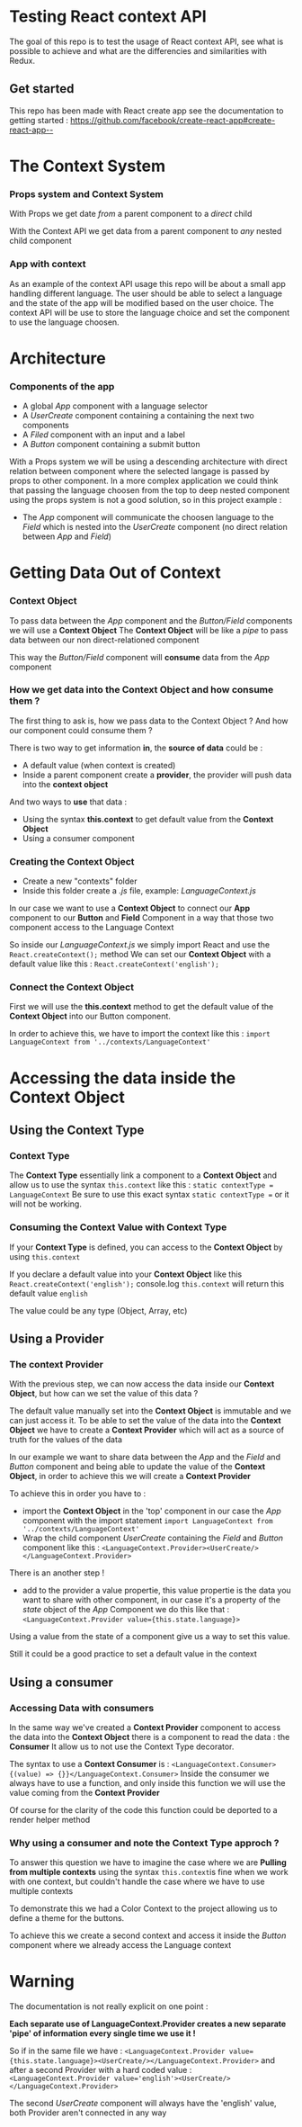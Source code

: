# Testing React context API

The goal of this repo is to test the usage of React context API, see what is possible to achieve and what are the differencies and similarities with Redux.

## Get started 

This repo has been made with React create app see the documentation to getting started : 
https://github.com/facebook/create-react-app#create-react-app--

# The Context System

### Props system and Context System

With Props we get date _from_ a parent component to a *direct* child

With the Context API we get data from a parent component to *any* nested child component

### App with context

As an example of the context API usage this repo will be about a small app handling different language.
The user should be able to select a language and the state of the app will be modified based on the user choice.
The context API will be use to store the language choice and set the component to use the language choosen.

# Architecture

### Components of the app

 - A global *App* component with a language selector
 - A *UserCreate* component containing a containing the next two components
 - A *Filed* component with an input and a label
 - A *Button* component containing a submit button

With a Props system we will be using a descending architecture with direct relation between component where the selected langage is passed by props to other component.
In a more complex application we could think that passing the language choosen from the top to deep nested component using the props system is not a good solution, so in this project example :
 - The *App* component will communicate the choosen language to the *Field* which is nested into the *UserCreate* component (no direct relation between *App* and *Field*) 

# Getting Data Out of Context

### Context Object

To pass data between the *App* component and the *Button/Field* components we will use a **Context Object**
The **Context Object** will be like a *pipe* to pass data between our non direct-relationed component

This way the *Button/Field* component will **consume** data from the *App* component

### How we get data into the Context Object and how consume them ?

The first thing to ask is, how we pass data to the Context Object ? And how our component could consume them ?

There is two way to get information **in**, the **source of data** could be :

 - A default value (when context is created)
 - Inside a parent component create a **provider**, the provider will push data into the **context object**

And two ways to **use** that data :

 - Using the syntax **this.context** to get default value from the **Context Object**
 - Using a consumer component

 ### Creating the Context Object

 - Create a new "contexts" folder
 - Inside this folder create a _.js_ file, example: _LanguageContext.js_
 
In our case we want to use a **Context Object** to connect our **App** component to our **Button** and **Field** Component in a way that those two component access to the Language Context

So inside our _LanguageContext.js_ we simply import React and use the ```React.createContext();``` method
We can set our **Context Object** with a default value like this : ```React.createContext('english');```

### Connect the Context Object

First we will use the **this.context** method to get the default value of the **Context Object** into our Button component.

In order to achieve this, we have to import the context like this : ```import LanguageContext from '../contexts/LanguageContext'```

# Accessing the data inside the Context Object

## Using the Context Type

### Context Type

The **Context Type** essentially link a component to a **Context Object** and allow us to use the syntax ```this.context``` like this : ```static contextType = LanguageContext```
Be sure to use this exact syntax ```static contextType =``` or it will not be working.

### Consuming the Context Value with **Context Type**

If your **Context Type** is defined, you can access to the **Context Object** by using ```this.context```

If you declare a default value into your **Context Object** like this ```React.createContext('english');``` console.log ```this.context``` will return this default value ```english```

The value could be any type (Object, Array, etc)

## Using a Provider

### The context Provider

With the previous step, we can now access the data inside our **Context Object**, but how can we set the value of this data ?

The default value manually set into the **Context Object** is immutable and we can just access it.
To be able to set the value of the data into the **Context Object** we have to create a **Context Provider** which will act as a source of truth for the values of the data

In our example we want to share data between the *App* and the *Field* and *Button* component and being able to update the value of the **Context Object**, in order to achieve this we will create a **Context Provider** 

To achieve this in order you have to :

 - import the **Context Object** in the 'top' component in our case the *App* component with the import statement ```import LanguageContext from '../contexts/LanguageContext'```
 - Wrap the child component *UserCreate* containing the *Field* and *Button* component like this : ```<LanguageContext.Provider><UserCreate/></LanguageContext.Provider>```

There is an another step !

 - add to the provider a value propertie, this value propertie is the data you want to share with other component, in our case it's a property of the *state* object of the *App* Component
 we do this like that : ```<LanguageContext.Provider value={this.state.language}>```

Using a value from the state of a component give us a way to set this value.

Still it could be a good practice to set a default value in the context

## Using a consumer

### Accessing Data with consumers

In the same way we've created a **Context Provider** component to access the data into the **Context Object** there is a component to read the data : the **Consumer**
It allow us to not use the Context Type decorator.

The syntax to use a **Context Consumer** is : ```<LanguageContext.Consumer>{(value) => {}}</LanguageContext.Consumer>```
Inside the consumer we always have to use a function, and only inside this function we will use the value coming from the **Context Provider**

Of course for the clarity of the code this function could be deported to a render helper method

### Why using a consumer and note the Context Type approch ?

To answer this question we have to imagine the case where we are **Pulling from multiple contexts**
using the syntax ```this.context```is fine when we work with one context, but couldn't handle the case where we have to use multiple contexts

To demonstrate this we had a Color Context to the project allowing us to define a theme for the buttons.

To achieve this we create a second context and access it inside the *Button* component where we already access the Language context

# Warning

The documentation is not really explicit on one point :

**Each separate use of LanguageContext.Provider creates a new separate 'pipe' of information every single time we use it !**

So if in the same file we have : ```<LanguageContext.Provider value={this.state.language}><UserCreate/></LanguageContext.Provider>```
and after a second Provider with a hard coded value : ```<LanguageContext.Provider value='english'><UserCreate/></LanguageContext.Provider>``` 

The second *UserCreate* component will always have the 'english' value, both Provider aren't connected in any way